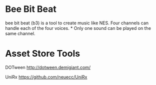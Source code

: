 # Bee Bit Beat
 bee bit beat (b3) is a tool to create music like NES. Four channels can handle each of the four voices. * Only one sound can be played on the same channel.
 
# Asset Store Tools
DOTween
http://dotween.demigiant.com/

UniRx
https://github.com/neuecc/UniRx
